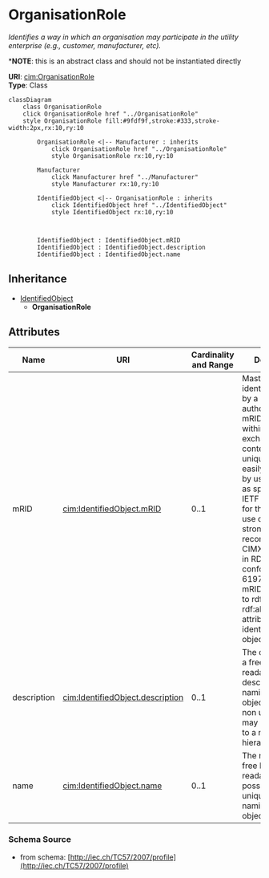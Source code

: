 # OrganisationRole

_Identifies a way in which an organisation may participate in the utility enterprise (e.g., customer, manufacturer, etc)._

*__NOTE__: this is an abstract class and should not be instantiated directly

**URI**: [cim:OrganisationRole](http://iec.ch/TC57/CIM-generic#OrganisationRole)<br />
**Type**: Class

```mermaid
classDiagram
    class OrganisationRole
    click OrganisationRole href "../OrganisationRole"
    style OrganisationRole fill:#9fdf9f,stroke:#333,stroke-width:2px,rx:10,ry:10

        OrganisationRole <|-- Manufacturer : inherits
            click OrganisationRole href "../OrganisationRole"
            style OrganisationRole rx:10,ry:10

        Manufacturer
            click Manufacturer href "../Manufacturer"
            style Manufacturer rx:10,ry:10

        IdentifiedObject <|-- OrganisationRole : inherits
            click IdentifiedObject href "../IdentifiedObject"
            style IdentifiedObject rx:10,ry:10



        IdentifiedObject : IdentifiedObject.mRID
        IdentifiedObject : IdentifiedObject.description
        IdentifiedObject : IdentifiedObject.name
```

## Inheritance
* [IdentifiedObject](IdentifiedObject.md)
    * **OrganisationRole**

## Attributes
| Name | URI | Cardinality and Range | Description | Inheritance |
| ---  | --- | --- | --- | --- |
| mRID | [cim:IdentifiedObject.mRID](http://iec.ch/TC57/CIM-generic#IdentifiedObject.mRID) | 0..1 | Master resource identifier issued by a model authority. The mRID is unique within an exchange context. Global uniqueness is easily achieved by using a UUID, as specified in IETF RFC 4122, for the mRID. The use of UUID is strongly recommended.For CIMXML data files in RDF syntax conforming to IEC 61970-552, the mRID is mapped to rdf:ID or rdf:about attributes that identify CIM object elements. | IdentifiedObject |
| description | [cim:IdentifiedObject.description](http://iec.ch/TC57/CIM-generic#IdentifiedObject.description) | 0..1 | The description is a free human readable text describing or naming the object. It may be non unique and may not correlate to a naming hierarchy. | IdentifiedObject |
| name | [cim:IdentifiedObject.name](http://iec.ch/TC57/CIM-generic#IdentifiedObject.name) | 0..1 | The name is any free human readable and possibly non unique text naming the object. | IdentifiedObject |

### Schema Source
* from schema: [http://iec.ch/TC57/2007/profile](http://iec.ch/TC57/2007/profile)
